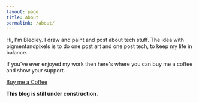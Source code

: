 ```yaml
---
layout: page
title: About
permalink: /about/
---
```

Hi, I'm Bledley. I draw and paint and post about tech stuff. The idea with pigmentandpixels is to do one post art and one post tech, to keep my life in balance.

If you've ever enjoyed my work then here's where you can buy me a coffee and show your support.

[Buy me a Coffee](https://ko-fi.com/bledley)


**This blog is still under construction.**
